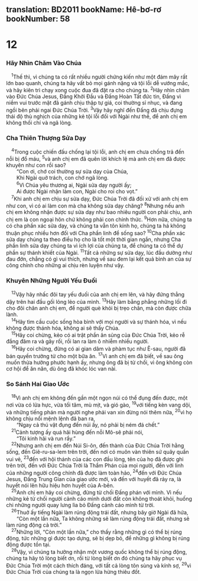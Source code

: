 translation: BD2011
bookName: Hê-bơ-rơ 
bookNumber: 58
-------

<div class="title"><h1>12</h1><h3>Hãy Nhìn Chăm Vào Chúa</h3></div>
<span class="verse he_12_1"> <sup>1</sup>Thế thì, vì chúng ta có rất nhiều người chứng kiến như một đám mây rất lớn bao quanh, chúng ta hãy vất bỏ mọi gánh nặng và tội lỗi dễ vướng mắc, và hãy kiên trì chạy xong cuộc đua đã đặt ra cho chúng ta. </span>
<span class="verse he_12_2"><sup>2</sup>Hãy nhìn chăm vào Ðức Chúa Jesus, Ðấng Khởi Ðầu và Ðấng Hoàn Tất đức tin, Ðấng vì niềm vui trước mặt đã gánh chịu thập tự giá, coi thường sỉ nhục, và đang ngồi bên phải ngai Ðức Chúa Trời. </span>
<span class="verse he_12_3"><sup>3</sup>Vậy hãy nghĩ đến Ðấng đã chịu đựng thái độ thù nghịch của những kẻ tội lỗi đối với Ngài như thế, để anh chị em không thối chí và ngã lòng.<br/></span>
<div class="title"><h3>Cha Thiên Thượng Sửa Dạy</h3></div>
<span class="verse he_12_4"> <sup>4</sup>Trong cuộc chiến đấu chống lại tội lỗi, anh chị em chưa chống trả đến nỗi bị đổ máu, </span>
<span class="verse he_12_5"><sup>5</sup>và anh chị em đã quên lời khích lệ mà anh chị em đã được khuyên như con rồi sao?<br/>  “Con ơi, chớ coi thường sự sửa dạy của Chúa,<br/>  Khi Ngài quở trách, con chớ ngã lòng.<br/></span>
<span class="verse he_12_6">  <sup>6</sup>Vì Chúa yêu thương ai, Ngài sửa dạy người ấy;<br/>  Ai được Ngài nhận làm con, Ngài cho roi cho vọt.” <br/></span>
<span class="verse he_12_7"> <sup>7</sup>Khi anh chị em chịu sự sửa dạy, Ðức Chúa Trời đã đối xử với anh chị em như con, vì có ai làm con mà cha không sửa dạy chăng? </span>
<span class="verse he_12_8"><sup>8</sup>Nhưng nếu anh chị em không nhận được sự sửa dạy như bao nhiêu người con phải chịu, anh chị em là con ngoại hôn chứ không phải con chính thức. </span>
<span class="verse he_12_9"><sup>9</sup>Hơn nữa, chúng ta có cha phần xác sửa dạy, và chúng ta vẫn tôn kính họ, chúng ta há không thuận phục nhiều hơn đối với Cha phần linh để sống sao? </span>
<span class="verse he_12_10"><sup>10</sup>Cha phần xác sửa dạy chúng ta theo điều họ cho là tốt một thời gian ngắn, nhưng Cha phần linh sửa dạy chúng ta vì ích lợi của chúng ta, để chúng ta có thể dự phần sự thánh khiết của Ngài. </span>
<span class="verse he_12_11"><sup>11</sup>Tất cả những sự sửa dạy, lúc đầu dường như đau đớn, chẳng có gì vui thích, nhưng về sau đem lại kết quả bình an của sự công chính cho những ai chịu rèn luyện như vậy.<br/></span>
<div class="title"><h3>Khuyên Những Người Yếu Ðuối</h3></div>
<span class="verse he_12_12"> <sup>12</sup>Vậy hãy nhấc đôi tay yếu đuối của anh chị em lên, và hãy đứng thẳng dậy trên hai đầu gối lỏng lẻo của mình. </span>
<span class="verse he_12_13"><sup>13</sup>Hãy làm bằng phẳng những lối đi cho đôi chân anh chị em, để người què khỏi bị trẹo chân, mà còn được chữa lành.<br/></span>
<span class="verse he_12_14"> <sup>14</sup>Hãy tìm cầu cuộc sống hòa bình với mọi người và sự thánh hóa, vì nếu không được thánh hóa, không ai sẽ thấy Chúa.<br/></span>
<span class="verse he_12_15"> <sup>15</sup>Hãy coi chừng, kẻo có ai trật phần ân sủng của Ðức Chúa Trời, kẻo rễ đắng đâm ra và gây rối, rồi lan ra làm ô nhiễm nhiều người.<br/></span>
<span class="verse he_12_16"> <sup>16</sup>Hãy coi chừng, đừng có ai gian dâm và phàm tục như Ê-sau, người đã bán quyền trưởng tử cho một bữa ăn. </span>
<span class="verse he_12_17"><sup>17</sup>Vì anh chị em đã biết, về sau ông muốn thừa hưởng phước hạnh ấy, nhưng ông đã bị từ chối, vì ông không còn cơ hội để ăn năn, dù ông đã khóc lóc van nài.<br/></span>
<div class="title"><h3>So Sánh Hai Giao Ước</h3></div>
<span class="verse he_12_18"> <sup>18</sup>Vì anh chị em không đến gần một ngọn núi có thể đụng đến được, một nơi vừa có lửa hực, vừa tối tăm, mù mịt, và gió gào, </span>
<span class="verse he_12_19"><sup>19</sup>với tiếng kèn vang dội, và những tiếng phán mà người nghe phải van xin đừng nói thêm nữa, </span>
<span class="verse he_12_20"><sup>20</sup>vì họ không chịu nổi mệnh lệnh đã ban ra,<br/>  “Ngay cả thú vật đụng đến núi ấy, nó phải bị ném đá chết.” <br/></span>
<span class="verse he_12_21"> <sup>21</sup>Cảnh tượng ấy quá hãi hùng đến nỗi Mô-sê phải nói,<br/>  “Tôi kinh hãi và run rẩy.” <br/></span>
<span class="verse he_12_22"> <sup>22</sup>Nhưng anh chị em đến Núi Si-ôn, đến thành của Ðức Chúa Trời hằng sống, đến Giê-ru-sa-lem trên trời, đến nơi có muôn vàn thiên sứ quây quần vui vẻ, </span>
<span class="verse he_12_23"><sup>23</sup>đến với hội thánh của các con đầu lòng, tên của họ đã được ghi trên trời, đến với Ðức Chúa Trời là Thẩm Phán của mọi người, đến với linh của những người công chính đã được làm toàn hảo, </span>
<span class="verse he_12_24"><sup>24</sup>đến với Ðức Chúa Jesus, Ðấng Trung Gian của giao ước mới, và đến với huyết đã rảy ra, là huyết nói lên hữu hiệu hơn huyết của A-bên.<br/></span>
<span class="verse he_12_25"> <sup>25</sup>Anh chị em hãy coi chừng, đừng từ chối Ðấng phán với mình. Vì nếu những kẻ từ chối người cảnh cáo mình dưới đất còn không thoát khỏi, huống chi những người quay lưng lìa bỏ Ðấng cảnh cáo mình từ trời.<br/></span>
<span class="verse he_12_26"> <sup>26</sup>Thuở ấy tiếng Ngài làm rúng động trái đất, nhưng bây giờ Ngài đã hứa,<br/>  “Còn một lần nữa, Ta không những sẽ làm rúng động trái đất, nhưng sẽ làm rúng động cả trời.” <br/></span>
<span class="verse he_12_27"> <sup>27</sup>Những lời, “Còn một lần nữa,” cho thấy rằng những gì có thể bị rúng động, tức những gì được tạo dựng, sẽ bị dẹp bỏ, để những gì không bị rúng động được tồn tại.<br/></span>
<span class="verse he_12_28"> <sup>28</sup>Vậy, vì chúng ta hưởng nhận một vương quốc không thể bị rúng động, chúng ta hãy tỏ lòng biết ơn, rồi từ lòng biết ơn đó chúng ta hãy phục vụ Ðức Chúa Trời một cách thích đáng, với tất cả lòng tôn sùng và kính sợ, </span>
<span class="verse he_12_29"><sup>29</sup>vì Ðức Chúa Trời của chúng ta là ngọn lửa hừng thiêu đốt.<br/></span>
